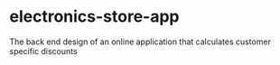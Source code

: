 # electronics-store-app
The back end design of an online application that calculates customer specific discounts
